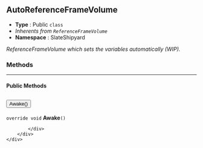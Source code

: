 ## AutoReferenceFrameVolume
* **Type** : Public `class`
* _Inherents from `ReferenceFrameVolume`_ 
* **Namespace** : SlateShipyard

_ReferenceFrameVolume which sets the variables automatically (WIP)._







### Methods

---


#### Public Methods
<div class="accordion" id="methods">
	<div class="accordion-item">
		<h2 class="accordion-header">
           <button id="Awake-heading" class="accordion-button collapsed" type="button" data-bs-toggle="collapse" data-bs-target="#Awake" aria-expanded="false" aria-controls="Awake">
            Awake()
			</button>
		</h2>
		<div id="Awake" class="accordion-collapse collapse" aria-labelledby="Awake-heading" data-bs-parent="#methods">
			<div class="accordion-body">
				<p class="my-0 ms-2"><code>override void</code> <strong>Awake</strong><code>()</code></p>

				
			</div>
		</div>
	</div>
</div>


